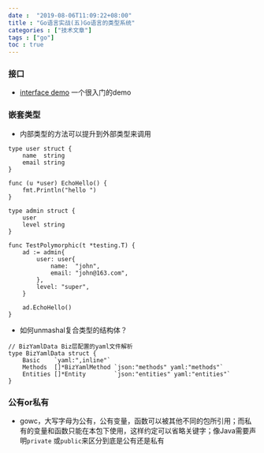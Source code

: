 ```yaml
---
date :  "2019-08-06T11:09:22+08:00" 
title : "Go语言实战(五)Go语言的类型系统" 
categories : ["技术文章"] 
tags : ["go"] 
toc : true
---
```


### 接口

- [interface demo](https://gobyexample.com/interfaces) 一个很入门的demo

### 嵌套类型

- 内部类型的方法可以提升到外部类型来调用

```
type user struct {
	name  string
	email string
}

func (u *user) EchoHello() {
	fmt.Println("hello ")
}

type admin struct {
	user
	level string
}

func TestPolymorphic(t *testing.T) {
	ad := admin{
		user: user{
			name:  "john",
			email: "john@163.com",
		},
		level: "super",
	}

	ad.EchoHello()
}
```

- 如何unmashal复合类型的结构体？

```
// BizYamlData Biz层配置的yaml文件解析
type BizYamlData struct {
	Basic    `yaml:",inline"`
	Methods  []*BizYamlMethod `json:"methods" yaml:"methods"`
	Entities []*Entity        `json:"entities" yaml:"entities"`
}
```



### 公有or私有

- gowc，大写字母为公有，公有变量，函数可以被其他不同的包所引用；而私有的变量和函数只能在本包下使用，这样约定可以省略关键字；像Java需要声明`private` 或`public`来区分到底是公有还是私有

